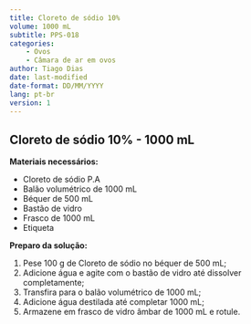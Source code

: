 ```yaml
---
title: Cloreto de sódio 10%
volume: 1000 mL
subtitle: PPS-018
categories:
    - Ovos
    - Câmara de ar em ovos
author: Tiago Dias
date: last-modified
date-format: DD/MM/YYYY
lang: pt-br
version: 1
---
```


## Cloreto de sódio 10% - 1000 mL

**Materiais necessários:**

- Cloreto de sódio P.A
- Balão volumétrico de 1000 mL
- Béquer de 500 mL
- Bastão de vidro
- Frasco de 1000 mL
- Etiqueta

**Preparo da solução:**

1. Pese 100 g de Cloreto de sódio no béquer de 500 mL;
2. Adicione água e agite com o bastão de vidro até dissolver completamente;
3. Transfira para o balão volumétrico de 1000 mL;
4. Adicione água destilada até completar 1000 mL;
5. Armazene em frasco de vidro âmbar de 1000 mL e rotule.
